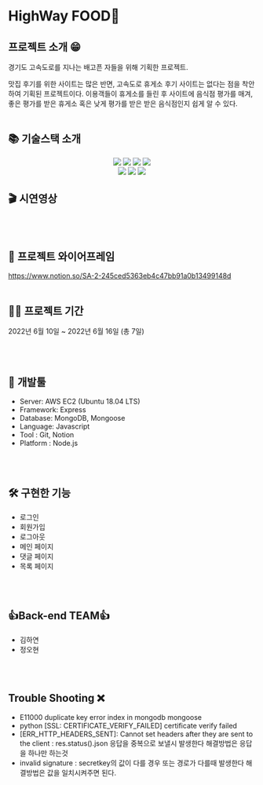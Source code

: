 # HighWay FOOD🥘

## 프로젝트 소개 😁

경기도 고속도로를 지나는 배고픈 자들을 위해 기획한 프로젝트.

맛집 후기를 위한 사이트는 많은 반면, 고속도로 휴게소 후기 사이트는 없다는 점을 착안하여 기획된 프로젝트이다.  이용객들이 휴게소를 들린 후 사이트에 음식점 평가를 매겨, 좋은 평가를 받은 휴게소 혹은 낮게 평가를 받은 받은 음식점인지 쉽게 알 수 있다.
<br/>
<br/>
## 📚 기술스택 소개

<div align=center>

<p align="center">

<img src="https://img.shields.io/badge/javascript-F7DF1E?style=for-the-badge&logo=javascript&logoColor=black"> 
<img src="https://img.shields.io/badge/mongoDB-47A248?style=for-the-badge&logo=MongoDB&logoColor=white"> 
<img src="https://img.shields.io/badge/node.js-339933?style=for-the-badge&logo=Node.js&logoColor=white">
<img src="https://img.shields.io/badge/express-000000?style=for-the-badge&logo=express&logoColor=white">

  <br>



<img src="https://img.shields.io/badge/amazonaws-232F3E?style=for-the-badge&logo=amazonaws&logoColor=white">
<img src="https://img.shields.io/badge/github-181717?style=for-the-badge&logo=github&logoColor=white">
<img src="https://img.shields.io/badge/git-F05032?style=for-the-badge&logo=git&logoColor=white">

  <br>
</div>

  
## 🎬 시연영상


<br/>
<br/>

## 🎨 프로젝트 와이어프레임
https://www.notion.so/SA-2-245ced5363eb4c47bb91a0b13499148d
<br/>
<br/>

## 👨‍💻 프로젝트 기간

2022년 6월 10일 ~ 2022년 6월 16일 (총 7일)

<br/>
<br/>

## 🔨 개발툴

-   Server: AWS EC2 (Ubuntu 18.04 LTS)
-   Framework: Express 
-   Database: MongoDB, Mongoose
-   Language: Javascript
-   Tool : Git, Notion
-   Platform : Node.js

<br/>
<br/>
  
## 🛠 구현한 기능 
- 로그인 
- 회원가입
- 로그아웃
- 메인 페이지
- 댓글 페이지
- 목록 페이지
 
<br/>
<br/>

## 👍Back-end TEAM👍 

- 김하연   
- 정오현

<br/>
<br/>

## Trouble Shooting ❌

- E11000 duplicate key error index in mongodb mongoose 
- python [SSL: CERTIFICATE_VERIFY_FAILED] certificate verify failed
- [ERR_HTTP_HEADERS_SENT]: Cannot set headers after they are sent to the client : res.status().json 응답을 중복으로 보낼시 발생한다 해결방법은 응답을 하나만 하는것
- invalid signature : secretkey의 값이 다를 경우 또는 경로가 다를때 발생한다 해결방법은 값을 일치시켜주면 된다.
